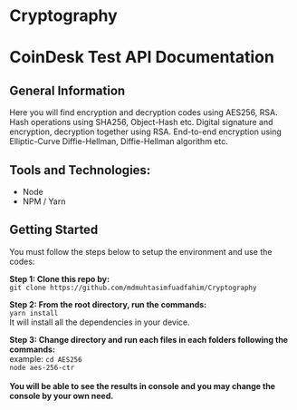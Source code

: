 # Cryptography

# CoinDesk Test API Documentation

## General Information

Here you will find encryption and decryption codes using AES256, RSA. Hash operations using SHA256, Object-Hash etc. Digital signature and encryption, decryption together using RSA. End-to-end encryption using Elliptic-Curve Diffie-Hellman, Diffie-Hellman algorithm etc.

## Tools and Technologies:
  * Node
  * NPM / Yarn

## Getting Started
You must follow the steps below to setup the environment and use the codes:</br>

**Step 1: Clone this repo by:** </br>
```git clone https://github.com/mdmuhtasimfuadfahim/Cryptography```
</br>

**Step 2: From the root directory, run the commands:**</br>
  ```yarn install``` </br>
  It will install all the dependencies in your device.</br>
  
**Step 3: Change directory and run each files in each folders following the commands:**</br>
example: ```cd AES256```</br>
```node aes-256-ctr```</br>
</br>**You will be able to see the results in console and you may change the console by your own need.**</br>
